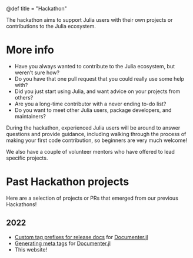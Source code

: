@def title = "Hackathon"

The hackathon aims to support Julia users with their own projects or contributions to the Julia ecosystem.

# More info

* Have you always wanted to contribute to the Julia ecosystem, but weren’t sure how?
* Do you have that one pull request that you could really use some help with?
* Did you just start using Julia, and want advice on your projects from others?
* Are you a long-time contributor with a never ending to-do list?
* Do you want to meet other Julia users, package developers, and maintainers?

During the hackathon, experienced Julia users will be around to answer questions and provide guidance, including walking through the process of making your first code contribution, so beginners are very much welcome!

We also have a couple of volunteer mentors who have offered to lead specific projects.

# Past Hackathon projects

Here are a selection of projects or PRs that emerged from our previous Hackathons!

## 2022
* [Custom tag prefixes for release docs](https://github.com/JuliaDocs/Documenter.jl/pull/1993) for [Documenter.jl](https://github.com/JuliaDocs/Documenter.jl)
* [Generating meta tags](https://github.com/JuliaDocs/Documenter.jl/pull/1991) for [Documenter.jl](https://github.com/JuliaDocs/Documenter.jl)
* This website!